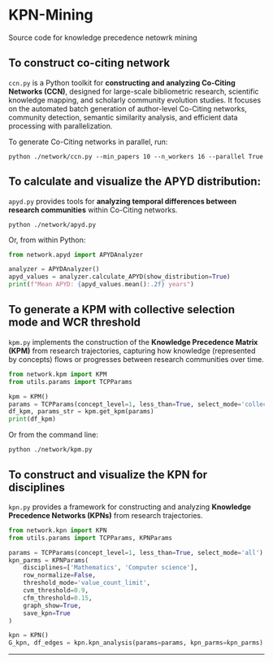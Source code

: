 # KPN-Mining
Source code for knowledge precedence netowrk mining

## To construct co-citing network
`ccn.py` is a Python toolkit for **constructing and analyzing Co-Citing Networks (CCN)**, designed for large-scale bibliometric research, scientific knowledge mapping, and scholarly community evolution studies. It focuses on the automated batch generation of author-level Co-Citing networks, community detection, semantic similarity analysis, and efficient data processing with parallelization.

To generate Co-Citing networks in parallel, run:

```
python ./network/ccn.py --min_papers 10 --n_workers 16 --parallel True
```

## To calculate and visualize the APYD distribution:
`apyd.py` provides tools for **analyzing temporal differences between research communities** within Co-Citing networks.

```
python ./network/apyd.py
```
Or, from within Python:
```python
from network.apyd import APYDAnalyzer

analyzer = APYDAnalyzer()
apyd_values = analyzer.calculate_APYD(show_distribution=True)
print(f"Mean APYD: {apyd_values.mean():.2f} years")
```

## To generate a KPM with collective selection mode and WCR threshold
`kpm.py` implements the construction of the **Knowledge Precedence Matrix (KPM)** from research trajectories, capturing how knowledge (represented by concepts) flows or progresses between research communities over time.

```python
from network.kpm import KPM
from utils.params import TCPParams

kpm = KPM()
params = TCPParams(concept_level=1, less_than=True, select_mode='collective', wcr=0.9, parallel=False)
df_kpm, params_str = kpm.get_kpm(params)
print(df_kpm)
```
Or from the command line:
```
python ./network/kpm.py
```
## To construct and visualize the KPN for disciplines
`kpn.py` provides a framework for constructing and analyzing **Knowledge Precedence Networks (KPNs)** from research trajectories.

```python
from network.kpn import KPN
from utils.params import TCPParams, KPNParams

params = TCPParams(concept_level=1, less_than=True, select_mode='all')
kpn_parms = KPNParams(
    disciplines=['Mathematics', 'Computer science'],
    row_normalize=False,
    threshold_mode='value_count_limit',
    cvm_threshold=0.9,
    cfm_threshold=0.15,
    graph_show=True,
    save_kpn=True
)

kpn = KPN()
G_kpn, df_edges = kpn.kpn_analysis(params=params, kpn_parms=kpn_parms)
```

---
